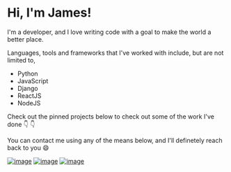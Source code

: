 
# Hi, I'm James!

I'm a developer, and I love writing code with a goal to make the world a better place.

Languages, tools and frameworks that I've worked with include, but are not limited to, 


- Python
- JavaScript
- Django
- ReactJS
- NodeJS


Check out the pinned projects below to check out some of the work I've done :point_down: :point_down:


You can contact me using any of the means below, and I'll definetely reach back to you  :smile:

[![image](https://user-images.githubusercontent.com/49023257/210653002-dc9c463e-068a-4cd6-bfcd-bf37fad21fb0.png)](https://www.linkedin.com/in/james-maina-8b07661b9)          [![image](https://user-images.githubusercontent.com/49023257/210655069-6524e9af-ebfb-4137-9ff5-9da1f0aeb34d.png)](https://mail.google.com/mail/?view=cm&fs=1&to=mainakaranja2001@gmail.com&su=SUBJECT&body=BODY)          [![image](https://user-images.githubusercontent.com/49023257/210653259-9e53ac40-04d5-4c5c-9c23-8422cb47d418.png)](https://twitter.com/jaykaranja_)



<!--
**jaykaranja/jaykaranja** is a ✨ _special_ ✨ repository because its `README.md` (this file) appears on your GitHub profile.

Here are some ideas to get you started:

- 🔭 I’m currently working on ...
- 🌱 I’m currently learning ...
- 👯 I’m looking to collaborate on ...
- 🤔 I’m looking for help with ...
- 💬 Ask me about ...
- 📫 How to reach me: ...
- 😄 Pronouns: ...
- ⚡ Fun fact: ...
-->
